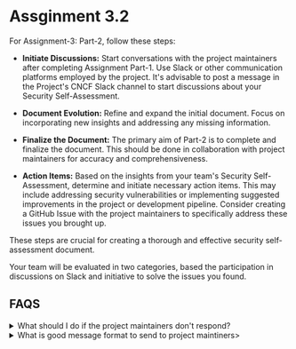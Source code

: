 # Assginment 3.2
For Assignment-3: Part-2, follow these steps:

- **Initiate Discussions:** Start conversations with the project maintainers after completing Assignment Part-1. Use Slack or other communication platforms employed by the project. It's advisable to post a message in the Project's CNCF Slack channel to start discussions about your Security Self-Assessment.


- **Document Evolution:** Refine and expand the initial document. Focus on incorporating new insights and addressing any missing information.

- **Finalize the Document:** The primary aim of Part-2 is to complete and finalize the document. This should be done in collaboration with project maintainers for accuracy and comprehensiveness.

- **Action Items:** Based on the insights from your team's Security Self-Assessment, determine and initiate necessary action items. This may include addressing security vulnerabilities or implementing suggested improvements in the project or development pipeline. Consider creating a GitHub Issue with the project maintainers to specifically address these issues you brought up.


These steps are crucial for creating a thorough and effective security self-assessment document.

Your team will be evaluated in two categories, based the participation in discussions on Slack and initiative to solve the issues you found.

## FAQS
<details>
<summary> What should I do if the project maintainers don't respond? </summary>

- Allow some time for the maintainers to reply, as they might be busy with other commitments.
- If there's still no response after a reasonable period, contact the Professor and Teaching Assistant, providing details about your project.
- We will assist you in resolving the issue and moving forward with your assignment.

</details>

<details>
<summary> What is good message format to send to project maintiners> </summary>

- Start with a brief introduction about yourself.
- Clearly state your purpose, for instance, mention your involvement with Security Pals for the project.
- Explain the reason for seeking their assistance, such as needing their input to accurately reflect the project's security posture in a public document, where their insights are invaluable.
- Include few open questions you have related to specific aspects of the project.
- Include the link to the security self-assessment document in your message.
- Remember, you are among many developers communicating in the same forum. Ensure your message is detailed yet concise, and consider organizing it into multiple short paragraphs for clarity and readability.

</details>
